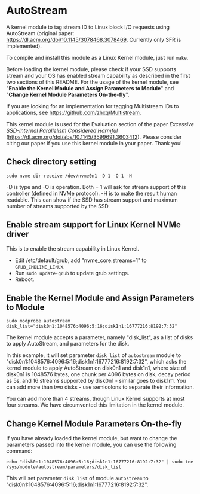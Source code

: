 # AutoStream
A kernel module to tag stream ID to Linux block I/O requests using AutoStream (original paper: https://dl.acm.org/doi/10.1145/3078468.3078469. Currently only SFR is implemented). 

To compile and install this module as a Linux Kernel module, just run `make`. 

Before loading the kernel module, please check if your SSD supports stream and your OS has enabled stream capability as described in the first two sections of this README. For the usage of the kernel module, see "**Enable the Kernel Module and Assign Parameters to Module**" and "**Change Kernel Module Parameters On-the-fly**".

If you are looking for an implementation for tagging Multistream IDs to applications, see https://github.com/zhxq/Multistream.

This kernel module is used for the Evaluation section of the paper _Excessive SSD-Internal Parallelism Considered Harmful_ (https://dl.acm.org/doi/abs/10.1145/3599691.3603412). Please consider citing our paper if you use this kernel module in your paper. Thank you!

## Check directory setting
`sudo nvme dir-receive /dev/nvme0n1 -D 1 -O 1 -H`

-D is type and -O is operation. Both = 1 will ask for stream support of this controller (defined in NVMe protocol). -H is to make the result human readable. This can show if the SSD has stream support and maximum number of streams supported by the SSD.


## Enable stream support for Linux Kernel NVMe driver

This is to enable the stream capability in Linux Kernel.

 - Edit /etc/default/grub, add "nvme_core.streams=1" to `GRUB_CMDLINE_LINUX`.
 - Run `sudo update-grub` to update grub settings.
 - Reboot.

## Enable the Kernel Module and Assign Parameters to Module

`sudo modprobe autostream disk_list="disk0n1:1048576:4096:5:16;disk1n1:16777216:8192:7:32"`

The kernel module accepts a parameter, namely "disk_list", as a list of disks to apply AutoStream, and parameters for the disk.

In this example, it will set parameter `disk_list` of `autostream` module to "disk0n1:1048576:4096:5:16;disk1n1:16777216:8192:7:32", which asks the kernel module to apply AutoStream on disk0n1 and disk1n1, where size of disk0n1 is 1048576 bytes, one chunk per 4096 bytes on disk, decay period as 5s, and 16 streams supported by disk0n1 - similar goes to disk1n1. You can add more than two disks - use semicolons to separate their information.

You can add more than 4 streams, though Linux Kernel supports at most four streams. We have circumvented this limitation in the kernel module.

## Change Kernel Module Parameters On-the-fly

If you have already loaded the kernel module, but want to change the parameters passed into the kernel module, you can use the following command:

`echo "disk0n1:1048576:4096:5:16;disk1n1:16777216:8192:7:32" | sudo tee /sys/module/autostream/parameters/disk_list`

This will set parameter `disk_list` of module `autostream` to "disk0n1:1048576:4096:5:16;disk1n1:16777216:8192:7:32".
